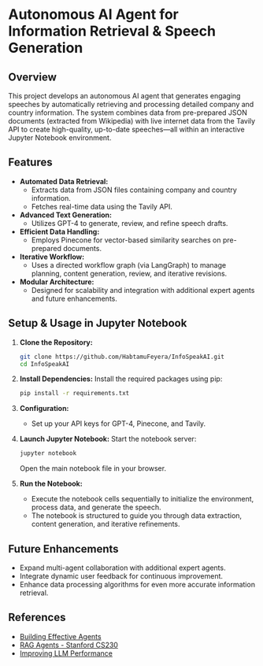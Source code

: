# Autonomous AI Agent for Information Retrieval & Speech Generation

## Overview

This project develops an autonomous AI agent that generates engaging speeches by automatically retrieving and processing detailed company and country information. The system combines data from pre-prepared JSON documents (extracted from Wikipedia) with live internet data from the Tavily API to create high-quality, up-to-date speeches—all within an interactive Jupyter Notebook environment.

## Features

- **Automated Data Retrieval:**
  - Extracts data from JSON files containing company and country information.
  - Fetches real-time data using the Tavily API.
- **Advanced Text Generation:**
  - Utilizes GPT-4 to generate, review, and refine speech drafts.
- **Efficient Data Handling:**
  - Employs Pinecone for vector-based similarity searches on pre-prepared documents.
- **Iterative Workflow:**
  - Uses a directed workflow graph (via LangGraph) to manage planning, content generation, review, and iterative revisions.
- **Modular Architecture:**
  - Designed for scalability and integration with additional expert agents and future enhancements.

## Setup & Usage in Jupyter Notebook

1. **Clone the Repository:**
   ```bash
   git clone https://github.com/HabtamuFeyera/InfoSpeakAI.git
   cd InfoSpeakAI
   ```

2. **Install Dependencies:**
   Install the required packages using pip:
   ```bash
   pip install -r requirements.txt
   ```

3. **Configuration:**
   - Set up your API keys for GPT-4, Pinecone, and Tavily.

4. **Launch Jupyter Notebook:**
   Start the notebook server:
   ```bash
   jupyter notebook
   ```
   Open the main notebook file in your browser.

5. **Run the Notebook:**
   - Execute the notebook cells sequentially to initialize the environment, process data, and generate the speech.
   - The notebook is structured to guide you through data extraction, content generation, and iterative refinements.

## Future Enhancements

- Expand multi-agent collaboration with additional expert agents.
- Integrate dynamic user feedback for continuous improvement.
- Enhance data processing algorithms for even more accurate information retrieval.

## References

- [Building Effective Agents](https://www.anthropic.com/research/building-effective-agents)
- [RAG Agents - Stanford CS230](https://cs230.stanford.edu/syllabus/fall_2024/rag_agents.pdf)
- [Improving LLM Performance](https://www.deeplearning.ai/the-batch/how-agents-can-improve-llm-performance/)
